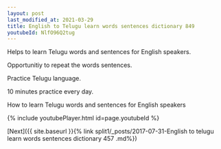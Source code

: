 ```yaml
---
layout: post
last_modified_at: 2021-03-29
title: English to Telugu learn words sentences dictionary 849 
youtubeId: NlfO96Q2tug
---
```

 
 
Helps to learn Telugu words and sentences for English speakers.

Opportunitiy to repeat the words sentences. 

Practice Telugu language. 
 
10 minutes practice every day. 
 
How to learn Telugu words and sentences for English speakers 
 
{% include youtubePlayer.html id=page.youtubeId %}
 
 
[Next]({{ site.baseurl }}{% link  split1/_posts/2017-07-31-English to telugu learn words sentences dictionary 457 .md%})
 
